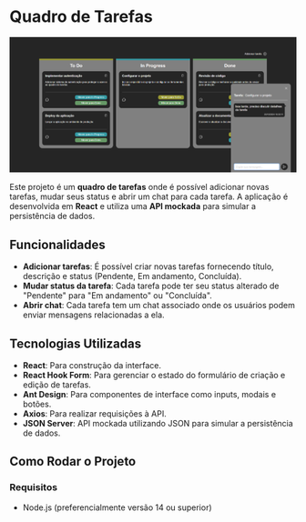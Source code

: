 # Quadro de Tarefas

![Imagem do Projeto](TasksBoardImage.png)

Este projeto é um **quadro de tarefas** onde é possível adicionar novas tarefas, mudar seus status e abrir um chat para cada tarefa. A aplicação é desenvolvida em **React** e utiliza uma **API mockada** para simular a persistência de dados.

## Funcionalidades

- **Adicionar tarefas**: É possível criar novas tarefas fornecendo título, descrição e status (Pendente, Em andamento, Concluída).
- **Mudar status da tarefa**: Cada tarefa pode ter seu status alterado de "Pendente" para "Em andamento" ou "Concluída".
- **Abrir chat**: Cada tarefa tem um chat associado onde os usuários podem enviar mensagens relacionadas a ela.

## Tecnologias Utilizadas

- **React**: Para construção da interface.
- **React Hook Form**: Para gerenciar o estado do formulário de criação e edição de tarefas.
- **Ant Design**: Para componentes de interface como inputs, modais e botões.
- **Axios**: Para realizar requisições à API.
- **JSON Server**: API mockada utilizando JSON para simular a persistência de dados.

## Como Rodar o Projeto

### Requisitos

- Node.js (preferencialmente versão 14 ou superior)

